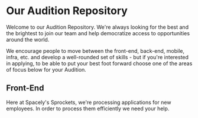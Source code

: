 # Our Audition Repository

Welcome to our Audition Repository. We're always looking for the best and the brightest to join our team and help democratize access to opportunities around the world.

We encourage people to move between the front-end, back-end, mobile, infra, etc. and develop a well-rounded set of skills - but if you're interested in applying, to be able to put your best foot forward choose one of the areas of focus below for your Audition.

## Front-End

Here at Spacely's Sprockets, we're processing applications for new employees. In order to process them efficiently we need your help.

